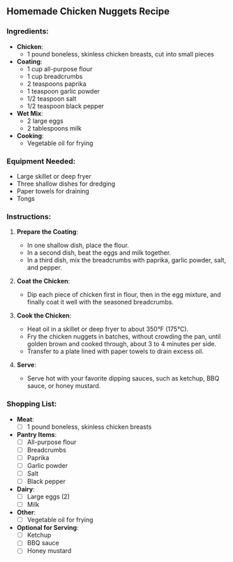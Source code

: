 ## Homemade Chicken Nuggets Recipe

### Ingredients:
- **Chicken**:
  - 1 pound boneless, skinless chicken breasts, cut into small pieces
- **Coating**:
  - 1 cup all-purpose flour
  - 1 cup breadcrumbs
  - 2 teaspoons paprika
  - 1 teaspoon garlic powder
  - 1/2 teaspoon salt
  - 1/2 teaspoon black pepper
- **Wet Mix**:
  - 2 large eggs
  - 2 tablespoons milk
- **Cooking**:
  - Vegetable oil for frying

### Equipment Needed:
- Large skillet or deep fryer
- Three shallow dishes for dredging
- Paper towels for draining
- Tongs

### Instructions:

1. **Prepare the Coating**:
   - In one shallow dish, place the flour.
   - In a second dish, beat the eggs and milk together.
   - In a third dish, mix the breadcrumbs with paprika, garlic powder, salt, and pepper.

2. **Coat the Chicken**:
   - Dip each piece of chicken first in flour, then in the egg mixture, and finally coat it well with the seasoned breadcrumbs.

3. **Cook the Chicken**:
   - Heat oil in a skillet or deep fryer to about 350°F (175°C).
   - Fry the chicken nuggets in batches, without crowding the pan, until golden brown and cooked through, about 3 to 4 minutes per side.
   - Transfer to a plate lined with paper towels to drain excess oil.

4. **Serve**:
   - Serve hot with your favorite dipping sauces, such as ketchup, BBQ sauce, or honey mustard.

### Shopping List:

- **Meat**:
  - [ ] 1 pound boneless, skinless chicken breasts
- **Pantry Items**:
  - [ ] All-purpose flour
  - [ ] Breadcrumbs
  - [ ] Paprika
  - [ ] Garlic powder
  - [ ] Salt
  - [ ] Black pepper
- **Dairy**:
  - [ ] Large eggs (2)
  - [ ] Milk
- **Other**:
  - [ ] Vegetable oil for frying
- **Optional for Serving**:
  - [ ] Ketchup
  - [ ] BBQ sauce
  - [ ] Honey mustard
